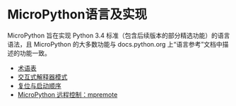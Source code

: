 # MicroPython语言及实现

MicroPython 旨在实现 Python 3.4 标准（包含后续版本的部分精选功能）的语言语法，且 MicroPython 的大多数功能与 docs.python.org 上“语言参考”文档中描述的功能一致。

- [术语表](术语表/readme.md)
- [交互式解释器模式](交互式解释器模式/readme.md)
- [复位与启动顺序](复位与启动顺序/readme.md)
- [MicroPython 远程控制：mpremote](mpremote/readme.md)